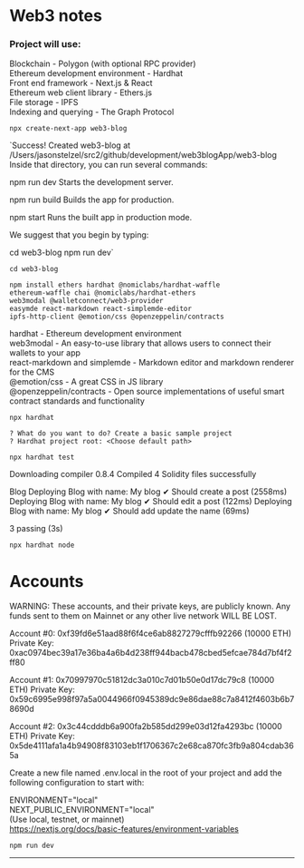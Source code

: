 # Web3 notes

### Project will use:

Blockchain - Polygon (with optional RPC provider)</br>
Ethereum development environment - Hardhat</br>
Front end framework - Next.js & React<br>
Ethereum web client library - Ethers.js<br>
File storage - IPFS<br>
Indexing and querying - The Graph Protocol<br>

`npx create-next-app web3-blog`

`Success! Created web3-blog at /Users/jasonstelzel/src2/github/development/web3blogApp/web3-blog
Inside that directory, you can run several commands:

  npm run dev
    Starts the development server.

  npm run build
    Builds the app for production.

  npm start
    Runs the built app in production mode.

We suggest that you begin by typing:

  cd web3-blog
  npm run dev`
  
  `cd web3-blog`
  
`npm install ethers hardhat @nomiclabs/hardhat-waffle` </br>
`ethereum-waffle chai @nomiclabs/hardhat-ethers` </br>
`web3modal @walletconnect/web3-provider` </br>
`easymde react-markdown react-simplemde-editor` </br>
`ipfs-http-client @emotion/css @openzeppelin/contracts` </br>

hardhat - Ethereum development environment</br>
web3modal - An easy-to-use library that allows users to connect their wallets to your app</br>
react-markdown and simplemde - Markdown editor and markdown renderer for the CMS</br>
@emotion/css - A great CSS in JS library</br>
@openzeppelin/contracts - Open source implementations of useful smart contract standards and functionality</br>

`npx hardhat`

`? What do you want to do? Create a basic sample project`</br>
`? Hardhat project root: <Choose default path>`</br>

`npx hardhat test`

Downloading compiler 0.8.4
Compiled 4 Solidity files successfully


  Blog
Deploying Blog with name: My blog
    ✔ Should create a post (2558ms)
Deploying Blog with name: My blog
    ✔ Should edit a post (122ms)
Deploying Blog with name: My blog
    ✔ Should add update the name (69ms)


  3 passing (3s)


`npx hardhat node`

Accounts
========

WARNING: These accounts, and their private keys, are publicly known.
Any funds sent to them on Mainnet or any other live network WILL BE LOST.

Account #0: 0xf39fd6e51aad88f6f4ce6ab8827279cfffb92266 (10000 ETH)
Private Key: 0xac0974bec39a17e36ba4a6b4d238ff944bacb478cbed5efcae784d7bf4f2ff80

Account #1: 0x70997970c51812dc3a010c7d01b50e0d17dc79c8 (10000 ETH)
Private Key: 0x59c6995e998f97a5a0044966f0945389dc9e86dae88c7a8412f4603b6b78690d

Account #2: 0x3c44cdddb6a900fa2b585dd299e03d12fa4293bc (10000 ETH)
Private Key: 0x5de4111afa1a4b94908f83103eb1f1706367c2e68ca870fc3fb9a804cdab365a


Create a new file named .env.local in the root of your project and add the following configuration to start with:

ENVIRONMENT="local"</br>
NEXT_PUBLIC_ENVIRONMENT="local"</br>
(Use local, testnet, or mainnet)</br>
https://nextjs.org/docs/basic-features/environment-variables


`npm run dev`

---
